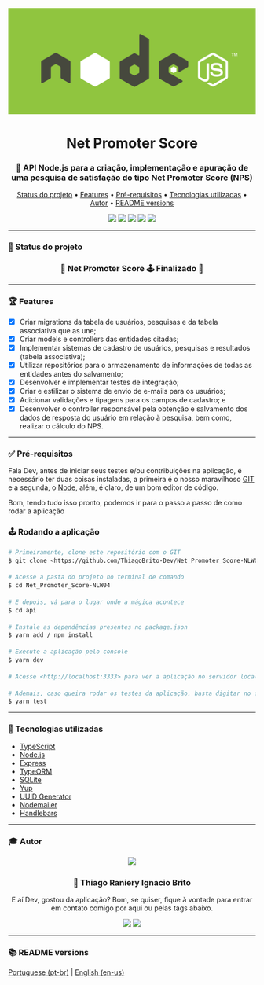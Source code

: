 <div align="center">
  <div>
    <img src="./.github/banner-nodejs.jpg" />
    <h1>Net Promoter Score</h1>
    <h3>
      📌 API Node.js para a criação, implementação e apuração de uma pesquisa de satisfação do tipo Net Promoter Score (NPS)
    </h3>
  </div>

  <p>
    <a href="#-status-do-projeto">Status do projeto</a> •
    <a href="#-features">Features</a> • 
    <a href="#-pré-requisitos">Pré-requisitos</a> • 
    <a href="#-tecnologias-utilizadas">Tecnologias utilizadas</a> • 
    <a href="#-autor">Autor</a> •
    <a href="#-readme-versions">README versions</a>
  </p>

  <div>
    <img src="https://img.shields.io/static/v1?label=LICENSE&message=MIT&color=8257e6&style=for-the-badge"/>
    <img src="https://img.shields.io/static/v1?label=typescript&message=93.7%&color=8257e6&style=for-the-badge"/>
    <img src="https://img.shields.io/static/v1?label=version&message=v1.0.0&color=8257e6&style=for-the-badge"/>
    <img src="https://img.shields.io/static/v1?label=yarn&message=v1.22.5&color=8257e6&style=for-the-badge"/>
    <img src="https://img.shields.io/static/v1?label=tests&message=passing&color=8257e6&style=for-the-badge"/>
  </div>
</div>

<hr>

### 🎯 Status do projeto

<h3 align="center">
  🏁 Net Promoter Score 🕹️ Finalizado 🏁
</h3>

<hr>

### 🏆 Features

- [x] Criar migrations da tabela de usuários, pesquisas e da tabela associativa que as une;
- [x] Criar models e controllers das entidades citadas;
- [x] Implementar sistemas de cadastro de usuários, pesquisas e resultados (tabela associativa);
- [x] Utilizar repositórios para o armazenamento de informações de todas as entidades antes do salvamento;
- [x] Desenvolver e implementar testes de integração;
- [x] Criar e estilizar o sistema de envio de e-mails para os usuários;
- [x] Adicionar validações e tipagens para os campos de cadastro; e
- [x] Desenvolver o controller responsável pela obtenção e salvamento dos dados de resposta do usuário em relação à pesquisa, bem como, realizar o cálculo do NPS.

<hr>

### ✅ Pré-requisitos

Fala Dev, antes de iniciar seus testes e/ou contribuições na aplicação, é necessário ter duas coisas instaladas, a primeira é o nosso maravilhoso [GIT](https://git-scm.com) e a segunda, o [Node](https://nodejs.org/en/), além, é claro, de um bom editor de código.

Bom, tendo tudo isso pronto, podemos ir para o passo a passo de como rodar a aplicação

### 🕹️ Rodando a aplicação

```bash
# Primeiramente, clone este repositório com o GIT
$ git clone <https://github.com/ThiagoBrito-Dev/Net_Promoter_Score-NLW04>

# Acesse a pasta do projeto no terminal de comando
$ cd Net_Promoter_Score-NLW04

# E depois, vá para o lugar onde a mágica acontece
$ cd api

# Instale as dependências presentes no package.json
$ yarn add / npm install

# Execute a aplicação pelo console
$ yarn dev

# Acesse <http://localhost:3333> para ver a aplicação no servidor local

# Ademais, caso queira rodar os testes da aplicação, basta digitar no console
$ yarn test
```

<hr>

### 🔮 Tecnologias utilizadas

- [TypeScript](https://www.typescriptlang.org/)
- [Node.js](https://nodejs.org/en/)
- [Express](https://expressjs.com/pt-br/)
- [TypeORM](https://typeorm.io/#/)
- [SQLite](https://www.sqlite.org/index.html)
- [Yup](https://github.com/jquense/yup)
- [UUID Generator](https://www.uuidgenerator.net/)
- [Nodemailer](https://nodemailer.com/about/)
- [Handlebars](https://handlebarsjs.com/)

<hr>

### 🎓 Autor

<div align="center">
  <img src="https://github.com/ThiagoBrito-Dev.png" width="250px" />

  <br />

  <div>
    <h3>
      🤝 Thiago Raniery Ignacio Brito
    </h3>
    <p>
      E aí Dev, gostou da aplicação? Bom, se quiser, fique à vontade para entrar em contato comigo por aqui ou pelas tags abaixo.
    <p>
  </div>

  <div>
    <a href="https://www.linkedin.com/in/thiagoranierybrito/">
      <img src="https://img.shields.io/badge/-LinkedIn-blue?style=for-the-badge&logo=Linkedin&logoColor=white&link=https://www.linkedin.com/in/thiagoranierybrito/" /></a>
    <a href="mailto:thiagobritotrs@gmail.com">
      <img src="https://img.shields.io/badge/-Gmail-c14438?style=for-the-badge&logo=Gmail&logoColor=white&link=mailto:thiagobritotrs@gmail.com" /></a>
  </div>
</div>

<hr>

### 📚 README versions

<div>
  <a href="https://github.com/ThiagoBrito-Dev/Net_Promoter_Score-NLW04/blob/main/README.md">Portuguese (pt-br)</a>
  |
  <a href="https://github.com/ThiagoBrito-Dev/Net_Promoter_Score-NLW04/blob/main/README-en.md">English (en-us)</a>
</div>
